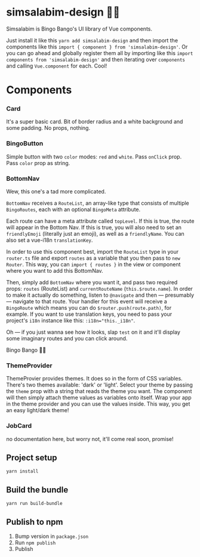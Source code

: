# simsalabim-design 🧙‍♂️

Simsalabim is Bingo Bango's UI library of Vue components.

Just install it like this `yarn add simsalabim-design` and then import the components like this `import { component } from 'simsalabim-design'`. Or you can go ahead and globally register them all by importing like this `import components from 'simsalabim-design'` and then iterating over `components` and calling `Vue.component` for each. Cool!

# Components

### Card
It's a super basic card. Bit of border radius and a white background and some padding. No props, nothing.

### BingoButton
Simple button with two `color` modes: `red` and `white`. Pass `onClick` prop. Pass `color` prop as string.

### BottomNav
Wew, this one's a tad more complicated.

`BottomNav` receives a `RouteList`, an array-like type that consists of multiple `BingoRoutes`, each with an optional `BingoMeta` attribute.

Each route can have a meta attribute called `topLevel`. If this is true, the route will appear in the Bottom Nav. If this is true, you will also need to set an `friendlyEmoji` (literally just an emoji), as well as a `friendlyName`. You can also set a vue-i18n `translationKey`.

In order to use this component best, import the `RouteList` type in your `router.ts` file and export `routes` as a variable that you then pass to `new Router`. This way, you can `import { routes }` in the view or component where you want to add this BottomNav.

Then, simply add `BottomNav` where you want it, and pass two required props: `routes` (RouteList) and `currentRouteName` (`this.$route.name`). In order to make it actually do something, listen to `@navigate` and then — presumably — navigate to that route. Your handler for this event will receive a `BingoRoute` which means you can do `$router.push(route.path)`, for example. If you want to use translation keys, you need to pass your project's `i18n` instance like this: `:i18n="this._i18n"`.

Oh — if you just wanna see how it looks, slap `test` on it and it'll display some imaginary routes and you can click around.

Bingo Bango 🧙‍♂️

### ThemeProvider

ThemeProvier provides themes. It does so in the form of CSS variables. There's two themes available: 'dark' or 'light'. Select your theme by passing the `theme` prop with a string that reads the theme you want. The component will then simply attach theme values as variables onto itself. Wrap your app in the theme provider and you can use the values inside. This way, you get an easy light/dark theme!

### JobCard

no documentation here, but worry not, it'll come real soon, promise!

## Project setup
```
yarn install
```

## Build the bundle
```
yarn run build-bundle
```

## Publish to npm
1. Bump version in `package.json`
2. Run `npm publish`
3. Publish
